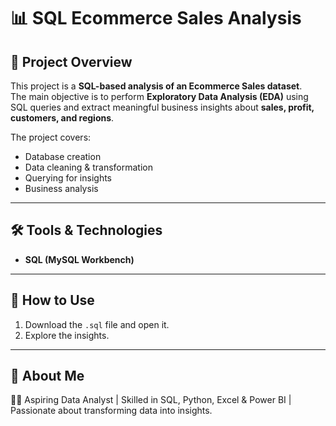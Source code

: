 # 📊 SQL Ecommerce Sales Analysis  

## 📌 Project Overview  
This project is a **SQL-based analysis of an Ecommerce Sales dataset**.  
The main objective is to perform **Exploratory Data Analysis (EDA)** using SQL queries and extract meaningful business insights about **sales, profit, customers, and regions**.  

The project covers:  
- Database creation  
- Data cleaning & transformation  
- Querying for insights  
- Business analysis  

---

## 🛠️ Tools & Technologies  
- **SQL (MySQL Workbench)**  

---

  ## 🚀 How to Use
1. Download the `.sql` file and open it.  
2. Explore the insights.  

---

## 📌 About Me
👨‍💻 Aspiring Data Analyst | Skilled in SQL, Python, Excel & Power BI | Passionate about transforming data into insights.  
